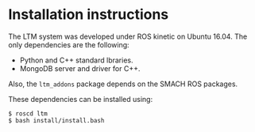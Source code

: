 # Installation instructions

The LTM system was developed under ROS kinetic on Ubuntu 16.04. The only dependencies are the following:

- Python and C++ standard lbraries.
- MongoDB server and driver for C++.

Also, the `ltm_addons` package depends on the SMACH ROS packages.

These dependencies can be installed using: 

```(bash)
$ roscd ltm
$ bash install/install.bash
```

